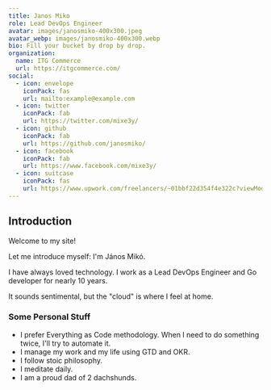 ```yaml
---
title: Janos Miko
role: Lead DevOps Engineer
avatar: images/janosmiko-400x300.jpeg
avatar_webp: images/janosmiko-400x300.webp
bio: Fill your bucket by drop by drop.
organization:
  name: ITG Commerce
  url: https://itgcommerce.com/
social:
  - icon: envelope
    iconPack: fas
    url: mailto:example@example.com
  - icon: twitter
    iconPack: fab
    url: https://twitter.com/mixe3y/
  - icon: github
    iconPack: fab
    url: https://github.com/janosmiko/
  - icon: facebook
    iconPack: fab
    url: https://www.facebook.com/mixe3y/
  - icon: suitcase
    iconPack: fas
    url: https://www.upwork.com/freelancers/~01bbf22d354f4e322c?viewMode=1
---
```


## Introduction

Welcome to my site!

Let me introduce myself: I'm János Mikó.

I have always loved technology. I work as a Lead DevOps Engineer and Go developer for nearly 10 years.

It sounds sentimental, but the "cloud" is where I feel at home.


### Some Personal Stuff

- I prefer Everything as Code methodology. When I need to do something twice, I'll try to automate it.
- I manage my work and my life using GTD and OKR.
- I follow stoic philosophy.
- I meditate daily.
- I am a proud dad of 2 dachshunds.
